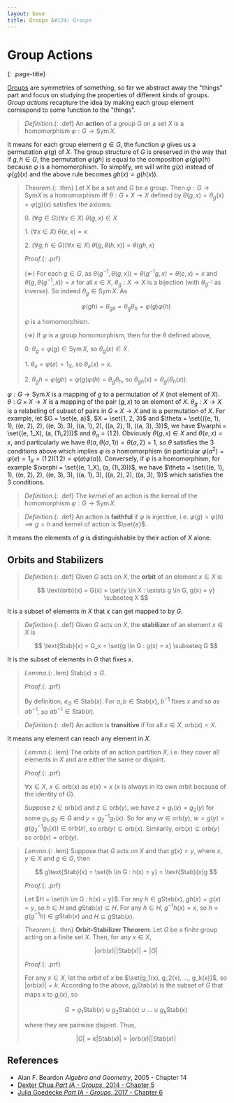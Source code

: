 ```yaml
---
layout: base
title: Groups &#124; Groups
---
```


# Group Actions
{: .page-title}

[Groups](groups.md) are symmetries of something, so far we abstract away the "things" part and focus on studying the properties of different kinds of groups.
_Group actions_ recapture the idea by making each group element correspond to some function to the "things".

> *Definition.*{: .def}
> An **action** of a group $G$ on a set $X$ is a homomorphism $\varphi: G \to \text{Sym}\,X$.

It means for each group element $g \in G$, the function $\varphi$ gives us a permutation $\varphi(g)$ of $X$.
The group structure of $G$ is preserved in the way that if $g, h \in G$,
the permutation $\varphi(gh)$ is equal to the composition $\varphi(g)\varphi(h)$ because $\varphi$ is a homomorphism.
To simplify, we will write $g(x)$ instead of $\varphi(g)(x)$ and the above rule becomes $gh(x) = g(h(x))$.

> *Theorem.*{: .thm}
> Let $X$ be a set and $G$ be a group. Then $\varphi: G \to \text{Sym} X$ is a homomorphism
> iff $\theta: G \times X \to X$ defined by $\theta(g, x) = \theta_g(x) = \varphi(g)(x)$ satisfies the axioms:
>
> 0\. $(\forall g \in G)(\forall x \in X)\;\theta(g, x) \in X$
>
> 1\. $(\forall x \in X)\;\theta(e, x) = x$
>
> 2\. $(\forall g,h \in G)(\forall x \in X)\;\theta(g, \theta(h, x)) = \theta(gh, x)$
>
> *Proof.*{: .prf}
>
> ($\Leftarrow$) For each $g \in G$, as $\theta(g^{-1}, \theta(g, x)) = \theta(g^{-1}g, x) = \theta(e, x) = x$ and $\theta(g, \theta(g^{-1}, x)) = x$ for all $x \in X$,
> $\theta_g: X \to X$ is a bijection (with $\theta_{g^{-1}}$ as inverse). So indeed $\theta_g \in \text{Sym}\,X$.
> As
>
> $$
  \varphi(gh) = \theta_{gh} = \theta_g\theta_h = \varphi(g)\varphi(h)
  $$
>
> $\varphi$ is a homomorphism.
>
> ($\Rightarrow$) If $\varphi$ is a group homomorphism, then for the $\theta$ defined above,
>
> 0\. $\theta_g = \varphi(g) \in \text{Sym}\,X$, so $\theta_g(x) \in X$.
>
> 1\. $\theta_e = \varphi(e) = 1_X$, so $\theta_e(x) = x$.
>
> 2\. $\theta_gh = \varphi(gh) = \varphi(g)\varphi(h) = \theta_g\theta_h$, so $\theta_{gh}(x) = \theta_g(\theta_h(x))$.

$\varphi: G \to \text{Sym}\,X$ is a mapping of $g$ to a permutation of $X$ (not element of $X$).
$\theta: G \times X \to X$ is a mapping of the pair $(g, x)$ to an element of $X$.
$\theta_g: X \to X$ is a relabeling of subset of pairs in $G \times X \to X$ and is a permutation of $X$.
For example, let $G = \set{e, a}$, $X = \set{1, 2, 3}$ and
$\theta = \set{((e, 1), 1), ((e, 2), 2), ((e, 3), 3), ((a, 1), 2), ((a, 2), 1), ((a, 3), 3)}$,
we have $\varphi = \set{(e, 1_X), (a, (1\,2))}$ and $\theta_a = (1\,2)$.
Obviously $\theta(g, x) \in X$ and $\theta(e, x) = x$, and particularly we have $\theta(a, \theta(a, 1)) = \theta(a, 2) = 1$,
so $\theta$ satisfies the 3 conditions above which implies $\varphi$ is a homomorphism (in particular $\varphi(a^2) = \varphi(e) = 1_X = (1\,2)(1\,2) = \varphi(a)\varphi(a)$).
Conversely, if $\varphi$ is a homomorphism, for example $\varphi = \set{(e, 1_X), (a, (1\,3))}$,
we have $\theta = \set{((e, 1), 1), ((e, 2), 2), ((e, 3), 3), ((a, 1), 3), ((a, 2), 2), ((a, 3), 1)}$
which satisfies the 3 conditions.

> *Definition.*{: .def}
> The _kernel_ of an action is the kernal of the homomorphism $\varphi: G \to \text{Sym}\,X$.

> *Definition.*{: .def}
> An action is **faithful** if $\varphi$ is injective, i.e. $\varphi(g) = \varphi(h) \implies g = h$ and kernel of action is $\set{e}$.

It means the elements of $g$ is distinguishable by their action of $X$ alone.

## Orbits and Stabilizers

> *Definition.*{: .def}
> Given $G$ acts on $X$, the **orbit** of an element $x \in X$ is
>
> $$
  \text{orb}(x) = G(x) = \set{y \in X : \exists g \in G, g(x) = y} \subseteq X
  $$

It is a subset of elements in $X$ that $x$ can get mapped to by $G$.

> *Definition.*{: .def}
> Given $G$ acts on $X$, the **stabilizer** of an element $x \in X$ is
>
> $$
  \text{Stab}(x) = G_x = \set{g \in G : g(x) = x} \subseteq G
  $$

It is the subset of elements in $G$ that fixes $x$.

> *Lemma.*{: .lem}
> $\text{Stab}(x) \le G$.
>
> *Proof.*{: .prf}
>
> By definition, $e_G \in \text{Stab}(x)$.
> For $a, b \in \text{Stab}(x)$, $b^{-1}$ fixes $x$ and so as $ab^{-1}$, so $ab^{-1} \in \text{Stab}(x)$.

> *Definition.*{: .def}
> An action is **transitive** if for all $x \in X$, $\text{orb}(x) = X$.

It means any element can reach any element in $X$.

> *Lemma.*{: .lem}
> The orbits of an action partition $X$, i.e. they cover all elements in $X$ and are either the same or disjoint.
>
> *Proof.*{: .prf}
>
> $\forall x \in X$, $x \in \text{orb}(x)$ as $e(x) = x$ ($x$ is always in its own orbit because of the identity of $G$).
>
> Suppose $z \in \text{orb}(x)$ and $z \in \text{orb}(y)$, we have $z = g_1(x) = g_2(y)$ for some $g_1, g_2 \in G$ and $y = g_2^{-1}g_1(x)$.
> So for any $w \in \text{orb}(y)$, $w = g(y) = g(g_2^{-1}g_1(x)) \in \text{orb}(x)$, so $\text{orb}(y) \subseteq \text{orb}(x)$.
> Similarily, $\text{orb}(x) \subseteq \text{orb}(y)$ so $\text{orb}(x) = \text{orb}(y)$.

> *Lemma.*{: .lem}
> Suppose that $G$ acts on $X$ and that $g(x) = y$, where $x, y \in X$ and $g \in G$, then
>
> $$
  g\text{Stab}(x) = \set{h \in G : h(x) = y} = \text{Stab}(x)g
  $$
>
> *Proof.*{: .prf}
>
> Let $H = \set{h \in G : h(x) = y}$.
> For any $h \in g\text{Stab}(x)$, $gh(x) = g(x) = y$, so $h \in H$ and $g\text{Stab}(x) \subseteq H$.
> For any $h \in H$, $g^{-1}h(x) = x$, so $h = g(g^{-1}h) \in g\text{Stab}(x)$ and $H \subseteq g\text{Stab}(x)$.

> *Theorem.*{: .thm}
> **Orbit-Stabilizer Theorem**. Let $G$ be a finite group acting on a finite set $X$. Then, for any $x \in X$,
>
> $$
  \vert \text{orb}(x) \vert \vert \text{Stab}(x) \vert = \vert G \vert
  $$
>
> *Proof.*{: .prf}
>
> For any $x \in X$, let the orbit of $x$ be $\set{g_1(x), g_2(x), ..., g_k(x)}$, so $\vert \text{orb}(x) \vert = k$.
> According to the above, $g_i\text{Stab}(x)$ is the subset of $G$ that maps $x$ to $g_i(x)$, so
>
> $$
  G = g_1\text{Stab}(x) \cup g_2\text{Stab}(x) \cup \dots \cup g_k\text{Stab}(x)
  $$
>
> where they are pairwise disjoint. Thus,
>
> $$
  \vert G \vert = k \vert \text{Stab}(x) \vert = \vert \text{orb}(x) \vert \vert \text{Stab}(x) \vert
  $$

## References

* Alan F. Beardon _Algebra and Geometry_, 2005 - Chapter 14
* [Dexter Chua _Part IA - Groups_, 2014 - Chapter 5](https://dec41.user.srcf.net/notes/IA\_M/groups.pdf)
* [Julia Goedecke _Part IA - Groups_, 2017 - Chapter 6](https://www.julia-goedecke.de/pdf/GroupsNotes.pdf)
